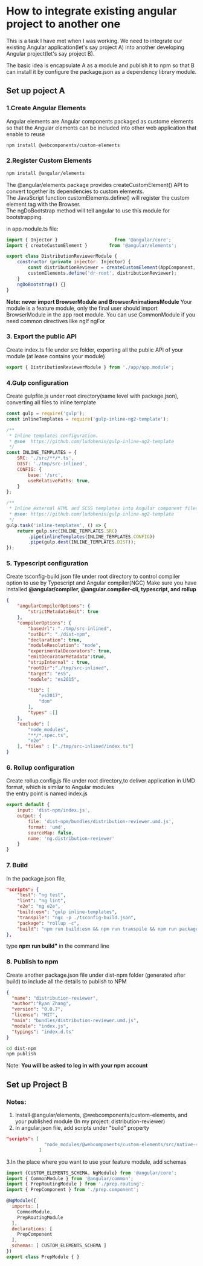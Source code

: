 # How to integrate existing angular project to another one
This is a task I have met when I was working. We need to integrate our existing Angular application(let's say project A) into another developing Angular project(let's say project B).

The basic idea is encapsulate A as a module and publish it to npm so that B can install it by configure the package.json as a dependency library module.
## Set up poject A
### 1.Create Angular Elements
Angular elements are Angular components packaged as custome elements so that the Angular elements can be included into other web application that enable to reuse
```bash
npm install @webcomponents/custom-elements
```
### 2.Register Custom Elements
```bash
npm install @angular/elements
```
The @angular/elements package provides createCustomElement() API to convert together its dependencies to custom elements.   
The JavaScript function customElements.define() will register the custom element tag with the Browser.    
The ngDoBootstrap method will tell angular to use this module for bootstrapping.

in app.module.ts file:
```javascript
import { Injector }                     from '@angular/core';
import { createCustomElement }        from '@angular/elements';

export class DistributionReviewerModule {
    constructor (private injector: Injector) {
        const distributionReviewer = createCustomElement(AppComponent, { injector });
        customElements.define('dr-root', distributionReviewer);
    }
    ngDoBootstrap() {}
}
```
**Note: never import BrowserModule and BrowserAnimationsModule** Your module is a feature module, only the final user should import BrowserModule in the app root module. You can use CommonModule if you need common directives like ngIf ngFor
### 3. Export the public API
Create index.ts file under src folder, exporting all the public API of your module (at lease contains your module)
```javascript
export { DistributionReviewerModule } from './app/app.module';
```
### 4.Gulp configuration
Create gulpfile.js under root directory(same level with package.json), converting all files to inline template
```javascript
const gulp = require('gulp');
const inlineTemplates = require('gulp-inline-ng2-template');

/**
 * Inline templates configuration.
 * @see  https://github.com/ludohenin/gulp-inline-ng2-template
 */
const INLINE_TEMPLATES = {
    SRC: './src/**/*.ts',
    DIST: './tmp/src-inlined',
    CONFIG: {
        base: '/src',
        useRelativePaths: true,
    }
};

/**
 * Inline external HTML and SCSS templates into Angular component files.
 * @see: https://github.com/ludohenin/gulp-inline-ng2-template
 */
gulp.task('inline-templates', () => {
    return gulp.src(INLINE_TEMPLATES.SRC)
        .pipe(inlineTemplates(INLINE_TEMPLATES.CONFIG))
        .pipe(gulp.dest(INLINE_TEMPLATES.DIST));
});
```
### 5. Typescript configuration
Create tsconfig-build.json file under root directory to control compiler option to use by Typescript and Angular compiler(NGC)
Make sure you have installed **@angular/compiler, @angular.compiler-cli, typescript, and rollup**
```json
{
    "angularCompilerOptions": {
        "strictMetadataEmit": true
    },
    "compilerOptions": {
        "baseUrl": "./tmp/src-inlined",
        "outDir": "./dist-npm",
        "declaration": true,
        "moduleResolution": "node",
        "experimentalDecorators": true,
        "emitDecoratorMetadata":true,
        "stripInternal" : true,
        "rootDir":"./tmp/src-inlined",
        "target": "es5",
        "module": "es2015",

        "lib": [
            "es2017",
            "dom"
        ],
        "types" :[]
    },
    "exclude": [
        "node_modules",
        "**/*.spec.ts",
        "e2e"
    ], "files" : ["./tmp/src-inlined/index.ts"]
}
```
### 6. Rollup configuration
Create rollup.config.js file under root directory,to deliver application in UMD format, which is similar to Angular modules   
the entry point is named index.js
```javascript
export default {
    input: 'dist-npm/index.js',
    output: {
        file: 'dist-npm/bundles/distribution-reviewer.umd.js',
        format: 'umd',
        sourceMap: false,
        name: 'ng.distribution-reviewer'
    }
}
```
### 7. Build
In the package.json file,
```json
"scripts": {
    "test": "ng test",
    "lint": "ng lint",
    "e2e": "ng e2e",
    "build:esm": "gulp inline-templates",
    "transpile": "ngc -p ./tsconfig-build.json",
    "package": "rollup -c",
    "build": "npm run build:esm && npm run transpile && npm run package"
},
```
type **npm run build"** in the command line
### 8. Publish to npm
Create another package.json file under dist-npm folder (generated after build) to include all the details to publish to NPM
```json
{
  "name": "distribution-reviewer",
  "author":"Ryan Zhang",
  "version": "0.0.7",
  "license": "MIT",
  "main": "bundles/distribution-reviewer.umd.js",
  "module": "index.js",
  "typings": "index.d.ts"
}

```
```bash
cd dist-npm
npm publish
```
Note: **You will be asked to log in with your npm account**
## Set up Project B
### Notes:
1. Install @angular/elements, @webcomponents/custom-elements, and your published module (In my project: distribution-reviewer)
2. In angular.json file, add scripts under "build" property
```json
"scripts": [
              "node_modules/@webcomponents/custom-elements/src/native-shim.js"
            ]
```
3.In the place where you want to use your feature module, add schemas
```javascript
import {CUSTOM_ELEMENTS_SCHEMA, NgModule} from '@angular/core';
import { CommonModule } from '@angular/common';
import { PrepRoutingModule } from './prep.routing';
import { PrepComponent } from './prep.component';

@NgModule({
  imports: [
    CommonModule,
    PrepRoutingModule
  ],
  declarations: [
    PrepComponent
  ],
  schemas: [ CUSTOM_ELEMENTS_SCHEMA ]
})
export class PrepModule { }
```
